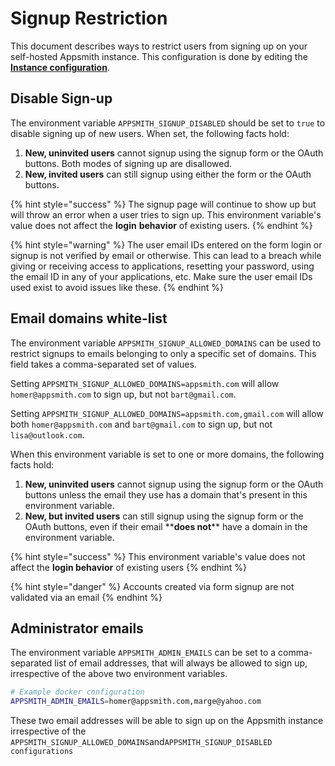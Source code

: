 # Signup Restriction

This document describes ways to restrict users from signing up on your self-hosted Appsmith instance. This configuration is done by editing the [**Instance configuration**](../).

## Disable Sign-up

The environment variable `APPSMITH_SIGNUP_DISABLED` should be set to `true` to disable signing up of new users. When set, the following facts hold:

1. **New, uninvited users** cannot signup using the signup form or the OAuth buttons. Both modes of signing up are disallowed.
2. **New, invited users** can still signup using either the form or the OAuth buttons.

{% hint style="success" %}
The signup page will continue to show up but will throw an error when a user tries to sign up. This environment variable's value does not affect the **login** **behavior** of existing users.
{% endhint %}

{% hint style="warning" %}
The user email IDs entered on the form login or signup is not verified by email or otherwise. This can lead to a breach while giving or receiving access to applications, resetting your password, using the email ID in any of your applications, etc. Make sure the user email IDs used exist to avoid issues like these.
{% endhint %}

## Email domains white-list

The environment variable `APPSMITH_SIGNUP_ALLOWED_DOMAINS` can be used to restrict signups to emails belonging to only a specific set of domains. This field takes a comma-separated set of values.

Setting `APPSMITH_SIGNUP_ALLOWED_DOMAINS=appsmith.com` will allow `homer@appsmith.com` to sign up, but not `bart@gmail.com`.

Setting `APPSMITH_SIGNUP_ALLOWED_DOMAINS=appsmith.com,gmail.com` will allow both `homer@appsmith.com` and `bart@gmail.com` to sign up, but not `lisa@outlook.com`.

When this environment variable is set to one or more domains, the following facts hold:

1. **New, uninvited users** cannot signup using the signup form or the OAuth buttons unless the email they use has a domain that's present in this environment variable.
2. **New, but invited users** can still signup using the signup form or the OAuth buttons, even if their email \*\***does not**\*\* have a domain in the environment variable.

{% hint style="success" %}
This environment variable's value does not affect the **login behavior** of existing users
{% endhint %}

{% hint style="danger" %}
Accounts created via form signup are not validated via an email
{% endhint %}

## Administrator emails

The environment variable `APPSMITH_ADMIN_EMAILS` can be set to a comma-separated list of email addresses, that will always be allowed to sign up, irrespective of the above two environment variables.

```bash
# Example docker configuration
APPSMITH_ADMIN_EMAILS=homer@appsmith.com,marge@yahoo.com
```

These two email addresses will be able to sign up on the Appsmith instance irrespective of the `APPSMITH_SIGNUP_ALLOWED_DOMAINS`and`APPSMITH_SIGNUP_DISABLED configurations`
